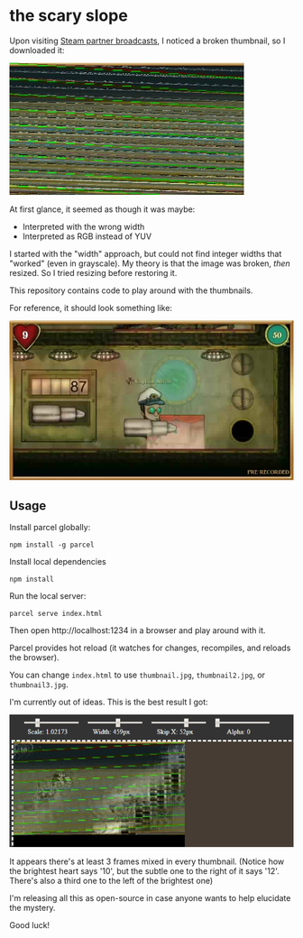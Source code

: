 # the scary slope

Upon visiting [Steam partner broadcasts](https://steamcommunity.com/?subsection=broadcasts&browsefilter=partner_streams), I noticed a broken thumbnail, so I downloaded it:

![](thumbnail.jpg)

At first glance, it seemed as though it was maybe:

- Interpreted with the wrong width
- Interpreted as RGB instead of YUV

I started with the "width" approach, but could not find integer
widths that "worked" (even in grayscale). My theory is that the image
was broken, _then_ resized. So I tried resizing before restoring it.

This repository contains code to play around with the thumbnails.

For reference, it should look something like:

![](goodthumb.jpg)

## Usage

Install parcel globally:

```
npm install -g parcel
```

Install local dependencies

```
npm install
```

Run the local server:

```
parcel serve index.html
```

Then open http://localhost:1234 in a browser and play around with it.

Parcel provides hot reload (it watches for changes, recompiles, and
reloads the browser).

You can change `index.html` to use `thumbnail.jpg`, `thumbnail2.jpg`,
or `thumbnail3.jpg`.

I'm currently out of ideas. This is the best result I got:

![](bestresult.png)

It appears there's at least 3 frames mixed in every thumbnail. (Notice how
the brightest heart says '10', but the subtle one to the right of it says
'12'. There's also a third one to the left of the brightest one)

I'm releasing all this as open-source in case anyone wants to help elucidate
the mystery.

Good luck!
